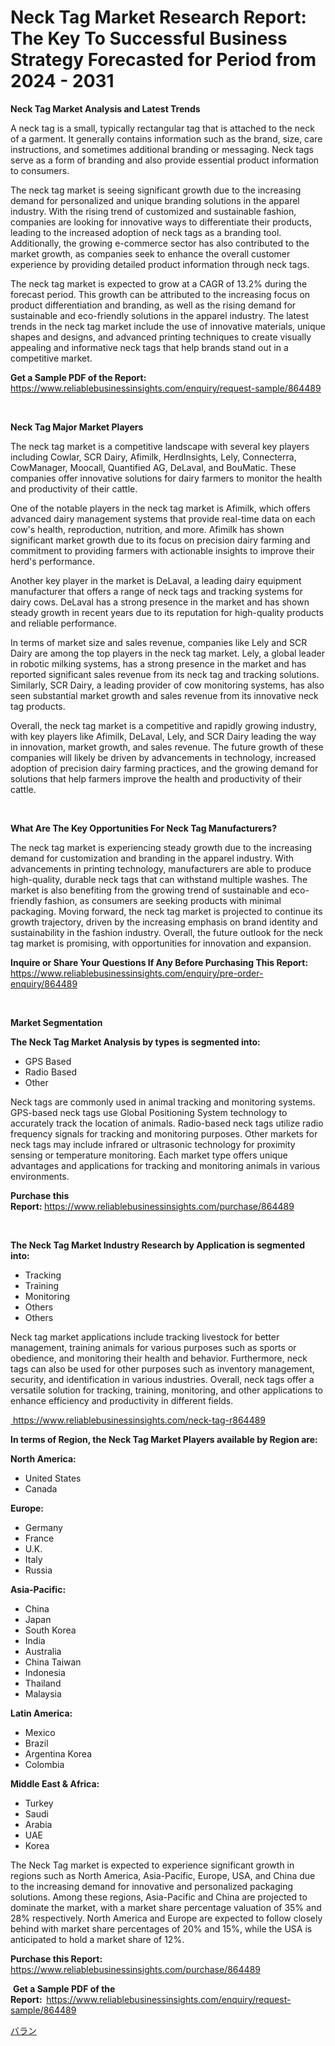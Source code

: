 <p><h1>Neck Tag Market Research Report: The Key To Successful Business Strategy Forecasted for Period from 2024 - 2031</h1></p><p><strong>Neck Tag Market Analysis and Latest Trends</strong></p>
<p><p>A neck tag is a small, typically rectangular tag that is attached to the neck of a garment. It generally contains information such as the brand, size, care instructions, and sometimes additional branding or messaging. Neck tags serve as a form of branding and also provide essential product information to consumers.</p><p>The neck tag market is seeing significant growth due to the increasing demand for personalized and unique branding solutions in the apparel industry. With the rising trend of customized and sustainable fashion, companies are looking for innovative ways to differentiate their products, leading to the increased adoption of neck tags as a branding tool. Additionally, the growing e-commerce sector has also contributed to the market growth, as companies seek to enhance the overall customer experience by providing detailed product information through neck tags.</p><p>The neck tag market is expected to grow at a CAGR of 13.2% during the forecast period. This growth can be attributed to the increasing focus on product differentiation and branding, as well as the rising demand for sustainable and eco-friendly solutions in the apparel industry. The latest trends in the neck tag market include the use of innovative materials, unique shapes and designs, and advanced printing techniques to create visually appealing and informative neck tags that help brands stand out in a competitive market.</p></p>
<p><strong>Get a Sample PDF of the Report:&nbsp;</strong> <a href="https://www.reliablebusinessinsights.com/enquiry/request-sample/864489">https://www.reliablebusinessinsights.com/enquiry/request-sample/864489</a></p>
<p>&nbsp;</p>
<p><strong>Neck Tag Major Market Players</strong></p>
<p><p>The neck tag market is a competitive landscape with several key players including Cowlar, SCR Dairy, Afimilk, HerdInsights, Lely, Connecterra, CowManager, Moocall, Quantified AG, DeLaval, and BouMatic. These companies offer innovative solutions for dairy farmers to monitor the health and productivity of their cattle.</p><p>One of the notable players in the neck tag market is Afimilk, which offers advanced dairy management systems that provide real-time data on each cow's health, reproduction, nutrition, and more. Afimilk has shown significant market growth due to its focus on precision dairy farming and commitment to providing farmers with actionable insights to improve their herd's performance.</p><p>Another key player in the market is DeLaval, a leading dairy equipment manufacturer that offers a range of neck tags and tracking systems for dairy cows. DeLaval has a strong presence in the market and has shown steady growth in recent years due to its reputation for high-quality products and reliable performance.</p><p>In terms of market size and sales revenue, companies like Lely and SCR Dairy are among the top players in the neck tag market. Lely, a global leader in robotic milking systems, has a strong presence in the market and has reported significant sales revenue from its neck tag and tracking solutions. Similarly, SCR Dairy, a leading provider of cow monitoring systems, has also seen substantial market growth and sales revenue from its innovative neck tag products.</p><p>Overall, the neck tag market is a competitive and rapidly growing industry, with key players like Afimilk, DeLaval, Lely, and SCR Dairy leading the way in innovation, market growth, and sales revenue. The future growth of these companies will likely be driven by advancements in technology, increased adoption of precision dairy farming practices, and the growing demand for solutions that help farmers improve the health and productivity of their cattle.</p></p>
<p>&nbsp;</p>
<p><strong>What Are The Key Opportunities For Neck Tag Manufacturers?</strong></p>
<p><p>The neck tag market is experiencing steady growth due to the increasing demand for customization and branding in the apparel industry. With advancements in printing technology, manufacturers are able to produce high-quality, durable neck tags that can withstand multiple washes. The market is also benefiting from the growing trend of sustainable and eco-friendly fashion, as consumers are seeking products with minimal packaging. Moving forward, the neck tag market is projected to continue its growth trajectory, driven by the increasing emphasis on brand identity and sustainability in the fashion industry. Overall, the future outlook for the neck tag market is promising, with opportunities for innovation and expansion.</p></p>
<p><strong>Inquire or Share Your Questions If Any Before Purchasing This Report:</strong> <a href="https://www.reliablebusinessinsights.com/enquiry/pre-order-enquiry/864489">https://www.reliablebusinessinsights.com/enquiry/pre-order-enquiry/864489</a></p>
<p>&nbsp;</p>
<p><strong>Market Segmentation</strong></p>
<p><strong>The Neck Tag Market Analysis by types is segmented into:</strong></p>
<p><ul><li>GPS Based</li><li>Radio Based</li><li>Other</li></ul></p>
<p><p>Neck tags are commonly used in animal tracking and monitoring systems. GPS-based neck tags use Global Positioning System technology to accurately track the location of animals. Radio-based neck tags utilize radio frequency signals for tracking and monitoring purposes. Other markets for neck tags may include infrared or ultrasonic technology for proximity sensing or temperature monitoring. Each market type offers unique advantages and applications for tracking and monitoring animals in various environments.</p></p>
<p><strong>Purchase this Report:&nbsp;</strong><a href="https://www.reliablebusinessinsights.com/purchase/864489">https://www.reliablebusinessinsights.com/purchase/864489</a></p>
<p>&nbsp;</p>
<p><strong>The Neck Tag Market Industry Research by Application is segmented into:</strong></p>
<p><ul><li>Tracking</li><li>Training</li><li>Monitoring</li><li>Others</li><li>Others</li></ul></p>
<p><p>Neck tag market applications include tracking livestock for better management, training animals for various purposes such as sports or obedience, and monitoring their health and behavior. Furthermore, neck tags can also be used for other purposes such as inventory management, security, and identification in various industries. Overall, neck tags offer a versatile solution for tracking, training, monitoring, and other applications to enhance efficiency and productivity in different fields.</p></p>
<p><a href="https://www.reliablebusinessinsights.com/neck-tag-r864489">&nbsp;https://www.reliablebusinessinsights.com/neck-tag-r864489</a></p>
<p><strong>In terms of Region, the Neck Tag Market Players available by Region are:</strong></p>
<p>
    <p> <strong> North America: </strong>
        <ul>
            <li>United States</li>
            <li>Canada</li>
        </ul>
        </p> 
    <p> <strong> Europe: </strong>
        <ul>
            <li>Germany</li>
            <li>France</li>
            <li>U.K.</li>
            <li>Italy</li>
            <li>Russia</li>
        </ul>
        </p> 
    <p> <strong> Asia-Pacific: </strong>
        <ul>
            <li>China</li>
            <li>Japan</li>
            <li>South Korea</li>
            <li>India</li>
            <li>Australia</li>
            <li>China Taiwan</li>
            <li>Indonesia</li>
            <li>Thailand</li>
            <li>Malaysia</li>
        </ul>
        </p> 
    <p> <strong> Latin America: </strong>
        <ul>
            <li>Mexico</li>
            <li>Brazil</li>
            <li>Argentina Korea</li>
            <li>Colombia</li>
        </ul>
        </p> 
    <p> <strong> Middle East & Africa: </strong>
        <ul>
            <li>Turkey</li>
            <li>Saudi</li>
            <li>Arabia</li>
            <li>UAE</li>
            <li>Korea</li>
        </ul>
    </p>
    </p>
<p><p>The Neck Tag market is expected to experience significant growth in regions such as North America, Asia-Pacific, Europe, USA, and China due to the increasing demand for innovative and personalized packaging solutions. Among these regions, Asia-Pacific and China are projected to dominate the market, with a market share percentage valuation of 35% and 28% respectively. North America and Europe are expected to follow closely behind with market share percentages of 20% and 15%, while the USA is anticipated to hold a market share of 12%.</p></p>
<p><strong>Purchase this Report: </strong><a href="https://www.reliablebusinessinsights.com/purchase/864489">https://www.reliablebusinessinsights.com/purchase/864489</a></p>
<p>&nbsp;<strong>Get a Sample PDF of the Report:&nbsp;&nbsp;</strong><a href="https://www.reliablebusinessinsights.com/enquiry/request-sample/864489">https://www.reliablebusinessinsights.com/enquiry/request-sample/864489</a></p>
<p><strong></strong></p>
<p><p><a href="https://github.com/oafhukehf4709715/Market-Research-Report-List-3/blob/main/331754429344.md">バラン</a></p></p>